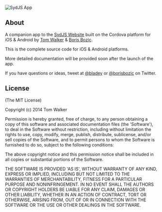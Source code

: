 ![SydJS App](http://sydjs.com/images/icon.png)

## About

A companion app to the [SydJS Website](http://sydjs.com) built on the Cordova platform for iOS & Android by [Tom Walker](https://github.com/bladey) & [Boris Bozic](https://github.com/borisbozic).

This is the complete source code for iOS & Android platforms.

More detailed documentation will be provided soon after the launch of the app.

If you have questions or ideas, tweet at [@bladey](https://twitter.com/bladey) or [@borisbozic](https://twitter.com/borisbozic) on Twitter.

## License

(The MIT License)

Copyright (c) 2014 Tom Walker

Permission is hereby granted, free of charge, to any person obtaining
a copy of this software and associated documentation files (the
'Software'), to deal in the Software without restriction, including
without limitation the rights to use, copy, modify, merge, publish,
distribute, sublicense, and/or sell copies of the Software, and to
permit persons to whom the Software is furnished to do so, subject to
the following conditions:

The above copyright notice and this permission notice shall be
included in all copies or substantial portions of the Software.

THE SOFTWARE IS PROVIDED 'AS IS', WITHOUT WARRANTY OF ANY KIND,
EXPRESS OR IMPLIED, INCLUDING BUT NOT LIMITED TO THE WARRANTIES OF
MERCHANTABILITY, FITNESS FOR A PARTICULAR PURPOSE AND NONINFRINGEMENT.
IN NO EVENT SHALL THE AUTHORS OR COPYRIGHT HOLDERS BE LIABLE FOR ANY
CLAIM, DAMAGES OR OTHER LIABILITY, WHETHER IN AN ACTION OF CONTRACT,
TORT OR OTHERWISE, ARISING FROM, OUT OF OR IN CONNECTION WITH THE
SOFTWARE OR THE USE OR OTHER DEALINGS IN THE SOFTWARE.
